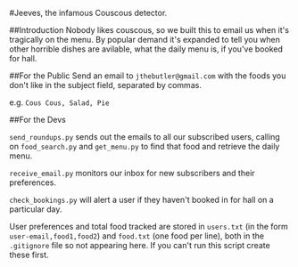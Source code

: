#Jeeves, the infamous Couscous detector.

##Introduction
Nobody likes couscous, so we built this to email us when it's tragically on the menu. By popular demand it's expanded to tell you when other horrible dishes are avilable, what the daily menu is, if you've booked for hall.

##For the Public
Send an email to `jthebutler@gmail.com` with the foods you don't like in the subject field, separated by commas.

e.g. `Cous Cous, Salad, Pie`

##For the Devs

`send_roundups.py` sends out the emails to all our subscribed users, calling on `food_search.py` and `get_menu.py` to find that food and retrieve the daily menu.

`receive_email.py` monitors our inbox for new subscribers and their preferences.

`check_bookings.py` will alert a user if they haven't booked in for hall on a particular day.

User preferences and total food tracked are stored in `users.txt` (in the form `user-email,food1,food2`) and `food.txt` (one food per line), both in the `.gitignore` file so not appearing here. If you can't run this script create these first.
